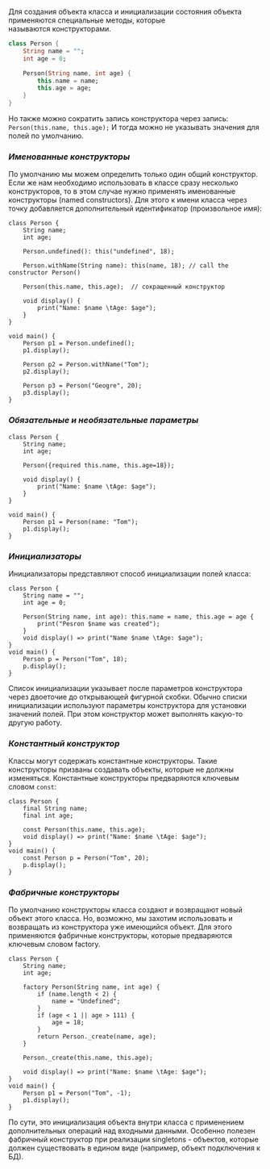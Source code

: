 
Для создания объекта класса и инициализации состояния объекта применяются специальные методы, которые называются конструкторами.
```dart
class Person {
	String name = "";
	int age = 0;

	Person(String name, int age) {
		this.name = name;
		this.age = age;
	}
}
```
Но также можно сократить запись конструктора через запись:
`Person(this.name, this.age);`
И тогда можно не указывать значения для полей по умолчанию.

### *Именованные конструкторы*

По умолчанию мы можем определить только один общий конструктор. Если же нам необходимо использовать в классе сразу несколько конструкторов, то в этом случае нужно применять именованные конструкторы (named constructors). Для этого к имени класса через точку добавляется дополнительный идентификатор (произвольное имя):
```run-dart
class Person {
	String name;
	int age;

	Person.undefined(): this("undefined", 18);

	Person.withName(String name): this(name, 18); // call the constructor Person()

	Person(this.name, this.age);  // сокращенный конструктор

	void display() {
		print("Name: $name \tAge: $age");
	}
}

void main() {
	Person p1 = Person.undefined();
	p1.display();
	
	Person p2 = Person.withName("Tom");
	p2.display();

	Person p3 = Person("Geogre", 20);
	p3.display();
}
```

### *Обязательные и необязательные параметры*

```run-dart
class Person {
	String name;
	int age;

	Person({required this.name, this.age=18});

	void display() {
		print("Name: $name \tAge: $age"); 
	}
}

void main() {
	Person p1 = Person(name: "Tom");
	p1.display();
}
```

### *Инициализаторы*

Инициализаторы представляют способ инициализации полей класса:
```run-dart
class Person {
	String name = "";
	int age = 0;

	Person(String name, int age): this.name = name, this.age = age {
		print("Pesron $name was created");
	}
	void display() => print("Name $name \tAge: $age");
}
void main() {
	Person p = Person("Tom", 18);
	p.display();
}
```
Список инициализации указывает после параметров конструктора через двоеточие до открывающей фигурной скобки. Обычно списки инициализации используют параметры конструктора для установки значений полей. При этом конструктор может выполнять какую-то другую работу.

### *Константный конструктор*

Классы могут содержать константные конструкторы. Такие конструкторы призваны создавать объекты, которые не должны изменяться. Константные конструкторы предваряются ключевым словом `const`:
```run-dart
class Person {
	final String name;
	final int age;
	
	const Person(this.name, this.age);
	void display() => print("Name: $name \tAge: $age");
}
void main() {
	const Person p = Person("Tom", 20);
	p.display();
}
```

### *Фабричные конструкторы*

По умолчанию конструкторы класса создают и возвращают новый объект этого класса. Но, возможно, мы захотим использовать и возвращать из конструктора уже имеющийся объект. Для этого применяются фабричные конструкторы, которые предваряются ключевым словом factory.
```run-dart
class Person {
	String name;
	int age;
	
	factory Person(String name, int age) {
		if (name.length < 2) {
			name = "Undefined";
		} 
		if (age < 1 || age > 111) {
			age = 18;
		}
		return Person._create(name, age);
	}
	
	Person._create(this.name, this.age);
	
	void display() => print("Name: $name \tAge: $age");
}
void main() {
	Person p1 = Person("Tom", -1);
	p1.display();
}
```
По сути, это инициализация объекта внутри класса с применением дополнительных операций над входными данными.
Особенно полезен фабричный конструктор при реализации singletons - объектов, которые должен существовать в едином виде (например, объект подключения к БД).
